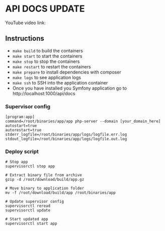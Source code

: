 # API DOCS UPDATE

YouTube video link: 

## Instructions
- `make build` to build the containers
- `make start` to start the containers
- `make stop` to stop the containers
- `make restart` to restart the containers
- `make prepare` to install dependencies with composer
- `make logs` to see application logs
- `make ssh` to SSH into the application container
- Once you have installed you Symfony application go to http://localhost:1000/api/docs

### Supervisor config
```
[program:app]
command=/root/binaries/app/app php-server --domain [your_domain_here]
autostart=true
autorestart=true
stderr_logfile=/root/binaries/app/logs/logfile.err.log
stdout_logfile=/root/binaries/app/logs/logfile.out.log
```

### Deploy script
```
# Stop app
supervisorctl stop app

# Extract binary file from archive
gzip -d /root/download/build/app.gz

# Move binary to application folder
mv -f /root/download/build/app /root/binaries/app

# Update supervisor config
supervisorctl reread
supervisorctl update

# Start updated app
supervisorctl start app
```
